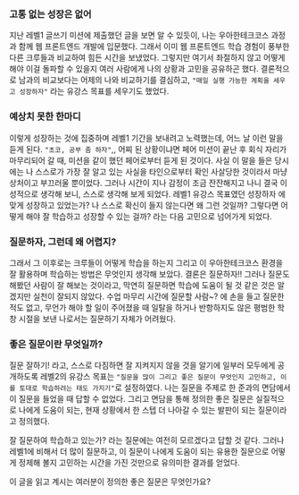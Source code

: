 ### 고통 없는 성장은 없어

지난 레벨1 글쓰기 미션에 제출했던 글을 보면 알 수 있듯이, 나는 우아한테크코스 과정과 함께 웹 프론트엔드 개발에 입문했다. 그래서 이미 웹 프론트엔드 학습 경험이 풍부한 다른 크루들과 비교하여 힘든 시간을 보냈었다. 그렇지만 여기서 좌절하지 않고 어떻게 해야 이걸 돌파할 수 있을지 여러 사람에게 나의 상황과 고민을 공유하곤 했다. 결론적으로 남과의 비교보다는 어제의 나와 비교하기를 결심하고, `"매일 실행 가능한 계획을 세우고 성장하자"` 라는 유강스 목표를 세우기도 했었다.

### 예상치 못한 한마디

이렇게 성장하는 것에 집중하며 레벨1 기간을 보내려고 노력했는데, 어느 날 이런 말을 듣게 된다. `"초코, 공부 좀 하자"`,, 어찌 된 상황이냐면 페어 미션이 끝난 후 회식 자리가 마무리되어 갈 때, 미션을 같이 했던 페어로부터 듣게 된 것이다. 사실 이 말을 들은 당시에는 나 스스로가 가장 잘 알고 있는 사실을 타인으로부터 확인 사살당한 것이라서 마냥 상처이고 부끄러울 뿐이었다. 그러나 시간이 지나 감정이 조금 잔잔해지고 나니 결국 이성적으로 생각해 보니, 스스로 생각해 보게 되었다. 레벨1 유강스 목표였던 성장하자 에 맞게 성장하고 있었는가? 나 스스로 확신이 들지 않는다면 왜 그런 것일까? 그렇다면 어떻게 해야 잘 학습하고 성장할 수 있는 걸까? 라는 다음 고민으로 넘어가게 되었다.

### 질문하자, 그런데 왜 어렵지?

그래서 그 이후로는 크루들이 어떻게 학습을 하는지 그리고 이 우아한테크코스 환경을 잘 활용하며 학습하는 방법은 무엇인지 생각해 보았다. 결론은 질문하자!! 그러나 질문도 해봤던 사람이 잘 해보는 것이라고, 막연히 질문하면 학습에 도움이 될 것 같은 것은 알겠지만 실천이 잘되지 않았다. 수업 마무리 시간에 질문할 사람~? 에 손을 들고 질문한 적도 없고, 무언가 해야 할 일이 주어졌을 때 일탈을 하거나 반항하지도 않은 평범한 학창 시절을 보낸 나로서는 질문하기 자체가 어려웠다.

### 좋은 질문이란 무엇일까?

질문 잘하기! 라고, 스스로 다짐하면 잘 지켜지지 않을 것을 알기에 일부러 모두에게 공개하도록 레벨2의 유강스 목표는 `"질문을 많이 그리고 좋은 질문이 무엇인지 고민하고, 이를 토대로 학습하려는 태도 가지기"`로 설정하였다. 나는 질문을 주제로 한 준과의 면담에서 이 질문을 들었을 때 답할 수 없었다. 그리고 면담을 통해 정의한 좋은 질문은 실질적으로 나에게 도움이 되는, 현재 상황에서 한 스텝 더 나아갈 수 있는 발판이 되는 질문이라고 정의했다.

잘 질문하여 학습하고 있는가? 라는 질문에는 여전히 모르겠다고 답할 것 같다. 그러나 레벨1에 비해서 더 많이 질문하고, 이 질문이 나에게 도움이 되는 유용한 질문으로 어떻게 정제해 볼지 고민하는 시간을 가진 것만으로 유의미한 결과를 얻었다.

이 글을 읽고 계시는 여러분이 정의한 좋은 질문은 무엇인가요?
